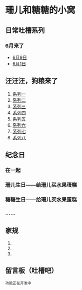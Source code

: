 # 珊儿和糖糖的小窝

## 日常吐槽系列
### 6月来了
- [6月9日](#)
- [6月1日](#)
 

## 汪汪汪，狗粮来了
1. [系列一](#)
2. [系列二](#)
3. [系列三](#)
4. [系列四](#)
5. [系列五](#)
6. [系列六](#)
7. [系列七](#)
8. [系列八](#)
## 纪念日
### 在一起
### 珊儿生日——给珊儿买水果蛋糕
### 糖糖生日——给珊儿买水果蛋糕
### ……
## 家规
1. 
2. 
3. 

## 留言板（吐槽吧）
```
功能正在开发中
```

